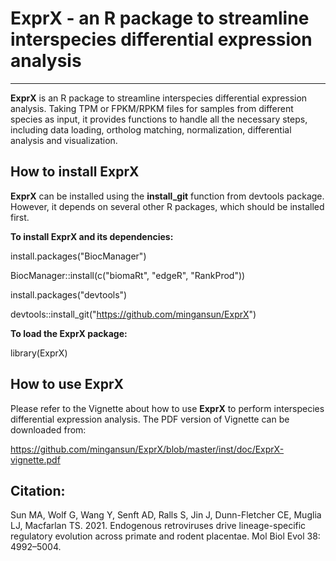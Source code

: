 # ExprX - an R package to streamline interspecies differential expression analysis
---
__ExprX__ is an R package to streamline interspecies differential expression
analysis. Taking TPM or FPKM/RPKM files for samples from different species as
input, it provides functions to handle all the necessary steps, including data
loading, ortholog matching, normalization, differential analysis and visualization.

## How to install ExprX
__ExprX__ can be installed using the __install_git__ function from devtools
package. However, it depends on several other R packages, which should be 
installed first.

__To install ExprX and its dependencies:__

install.packages("BiocManager")

BiocManager::install(c("biomaRt", "edgeR", "RankProd"))

install.packages("devtools")

devtools::install_git("https://github.com/mingansun/ExprX")

__To load the ExprX package:__

library(ExprX)

## How to use ExprX
Please refer to the Vignette about how to use __ExprX__ to perform interspecies differential
expression analysis. The PDF version of Vignette can be downloaded from:

https://github.com/mingansun/ExprX/blob/master/inst/doc/ExprX-vignette.pdf

## Citation:
Sun MA, Wolf G, Wang Y, Senft AD, Ralls S, Jin J, Dunn-Fletcher CE, Muglia LJ, Macfarlan TS. 2021. Endogenous retroviruses drive lineage-specific regulatory evolution across primate and rodent placentae. Mol Biol Evol 38: 4992–5004.
